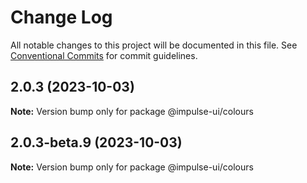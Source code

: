 # Change Log

All notable changes to this project will be documented in this file.
See [Conventional Commits](https://conventionalcommits.org) for commit guidelines.

## 2.0.3 (2023-10-03)

**Note:** Version bump only for package @impulse-ui/colours





## 2.0.3-beta.9 (2023-10-03)

**Note:** Version bump only for package @impulse-ui/colours
